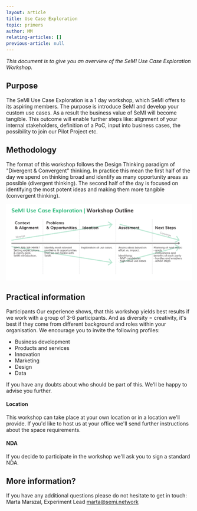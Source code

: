 ```yaml
---
layout: article
title: Use Case Exploration
topic: primers
author: MM
relating-articles: []
previous-article: null
---
```


_This document is to give you an overview of the SeMI Use Case Exploration Workshop._

## Purpose

The SeMI Use Case Exploration is a 1 day workshop, which SeMI offers to its aspiring members. The purpose is introduce SeMI and develop your custom use cases. As a result the business value of SeMI will become tangible. This outcome will enable further steps like: alignment of your internal stakeholders, definition of a PoC, input into business cases, the possibility to join our Pilot Project etc. 

## Methodology
The format of this workshop follows the Design Thinking paradigm of "Divergent & Convergent" thinking. In practice this mean the first half of the day we spend on thinking broad and identify as many opportunity areas as possible (divergent thinking). The second half of the day is focused on identifying the most potent ideas and making them more tangible (convergent thinking). 

![SeMI Exploration Workshop](/img/SeMI-Exploration-workshop.jpg "SeMI Exploration Workshop")

## Practical information
Participants
Our experience shows, that this workshop yields best results if we work with a group of 3-6 participants. And as diversity = creativity, it's best if they come from different background and roles within your organisation. We encourage you to invite the following profiles:

- Business development
- Products and services
- Innovation
- Marketing 
- Design
- Data 

If you have any doubts about who should be part of this. We'll be happy to advise you further. 

#### Location

This workshop can take place at your own location or in a location we'll provide. 
If you'd like to host us at your office we'll send further instructions about the space requirements. 

#### NDA
If you decide to participate in the workshop we'll ask you to sign a standard NDA.

## More information?
If you have any additional questions please do not hesitate to get in touch:<br>
Marta Marszal, Experiment Lead
marta@semi.network